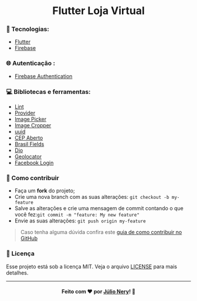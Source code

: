 <h1 align="center">Flutter Loja Virtual</h1>

### :rocket: Tecnologias:
- [Flutter](https://flutter.dev/ "Flutter")
- [Firebase](https://firebase.google.com/ "Firebase")

### :globe_with_meridians: Autenticação :
- [Firebase Authentication](https://firebase.google.com/products/auth?hl=pt-br&gclid=Cj0KCQjwoPL2BRDxARIsAEMm9y8XhSHtYRrjL7OPk8hVPM_Qr0_xGwuc7-vYYIZ-VBIAQtphlU3LQlcaAoEAEALw_wcB)

### :computer: Bibliotecas e ferramentas:
- [Lint](https://github.com/passsy/dart-lint)
- [Provider](https://github.com/rrousselGit/provider)
- [Image Picker](https://pub.dev/packages/image_picker)
- [Image Cropper](https://github.com/hnvn/flutter_image_cropper)
- [uuid](https://github.com/Daegalus/dart-uuid)
- [CEP Aberto](https://cepaberto.com/)
- [Brasil Fields](https://github.com/rubensdemelo/brasil_fields)
- [Dio](https://github.com/flutterchina/dio)
- [Geolocator](https://github.com/Baseflow/flutter-geolocator)
- [Facebook Login](https://github.com/roughike/flutter_facebook_login)

### :link: Como contribuir

- Faça um **fork** do projeto;
- Crie uma nova branch com as suas alterações: `git checkout -b my-feature`
- Salve as alterações e crie uma mensagem de commit contando o que você fez:`git commit -m "feature: My new feature"`
- Envie as suas alterações: `git push origin my-feature`

> Caso tenha alguma dúvida confira este [guia de como contribuir no GitHub](https://github.com/firstcontributions/first-contributions)

### :memo: Licença
Esse projeto está sob a licença MIT. Veja o arquivo [LICENSE](LICENSE) para mais detalhes.

---

<h4 align="center">
    Feito com ❤ por <a href="https://www.linkedin.com/in/julio-nery/" target="_blank">Júlio Nery</a>!
    <g-emoji class="g-emoji" alias="wave" fallback-src="https://github.githubassets.com/images/icons/emoji/unicode/1f44b.png">👋</g-emoji>
</h4>
